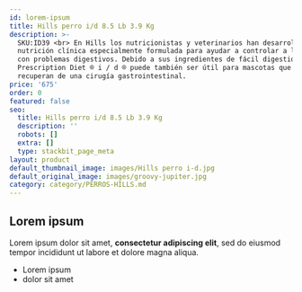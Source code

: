 ```yaml
---
id: lorem-ipsum
title: Hills perro i/d 8.5 Lb 3.9 Kg
description: >-
  SKU:ID39 <br> En Hills los nutricionistas y veterinarios han desarrollado
  nutrición clínica especialmente formulada para ayudar a controlar a los perros
  con problemas digestivos. Debido a sus ingredientes de fácil digestión,
  Prescription Diet ® i / d ® puede también ser útil para mascotas que se
  recuperan de una cirugía gastrointestinal.
price: '675'
order: 0
featured: false
seo:
  title: Hills perro i/d 8.5 Lb 3.9 Kg
  description: ''
  robots: []
  extra: []
  type: stackbit_page_meta
layout: product
default_thumbnail_image: images/Hills perro i-d.jpg
default_original_image: images/groovy-jupiter.jpg
category: category/PERROS-HILLS.md
---
```

## Lorem ipsum

Lorem ipsum dolor sit amet, **consectetur adipiscing elit**, sed do eiusmod tempor incididunt ut labore et dolore magna aliqua.

- Lorem ipsum
- dolor sit amet